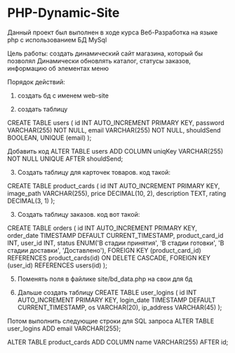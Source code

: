 # PHP-Dynamic-Site

Данный проект был выполнен в ходе курса 
Веб-Разработка на языке php с использованием БД MySql

Цель работы: создать динамический сайт магазина, который бы позволял 
Динамически обновлять каталог, статусы заказов, информацию об элементах меню

Порядок действий: 
1) создать бд с именем web-site

2) создать таблицу 

CREATE TABLE users (
  id INT AUTO_INCREMENT PRIMARY KEY,
  password VARCHAR(255) NOT NULL,
  email VARCHAR(255) NOT NULL,
  shouldSend BOOLEAN,
  UNIQUE (email)
);

Добавить код 
ALTER TABLE users
ADD COLUMN uniqKey VARCHAR(255) NOT NULL UNIQUE AFTER shouldSend;

3) Создать таблицу для карточек товаров. код такой: 

CREATE TABLE product_cards (
  id INT AUTO_INCREMENT PRIMARY KEY,
  image_path VARCHAR(255),
  price DECIMAL(10, 2),
  description TEXT,
  rating DECIMAL(3, 1)
);

3) Создать таблицу заказов. код вот такой: 

CREATE TABLE orders (
  id INT AUTO_INCREMENT PRIMARY KEY,
  order_date TIMESTAMP DEFAULT CURRENT_TIMESTAMP,
  product_card_id INT,
  user_id INT,
  status ENUM('В стадии принятия', 'В стадии готовки', 'В стадии доставки', 'Доставлено'),
  FOREIGN KEY (product_card_id) REFERENCES product_cards(id) ON DELETE CASCADE,
  FOREIGN KEY (user_id) REFERENCES users(id)
);


5) Поменять поля в файлике site/bd_data.php на свои для бд

6) Дальше создать таблицу
   CREATE TABLE user_logins (
  id INT AUTO_INCREMENT PRIMARY KEY,
  login_date TIMESTAMP DEFAULT CURRENT_TIMESTAMP,
  os VARCHAR(20),
  ip_address VARCHAR(45)
);

Потом выполнить следующие строки для SQL запроса
ALTER TABLE user_logins ADD email VARCHAR(255);

ALTER TABLE product_cards ADD COLUMN name VARCHAR(255) AFTER id;


